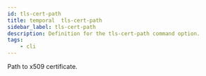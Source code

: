 ```yaml
---
id: tls-cert-path
title: temporal  tls-cert-path
sidebar_label: tls-cert-path
description: Definition for the tls-cert-path command option.
tags:
	- cli
---
```


Path to x509 certificate.
